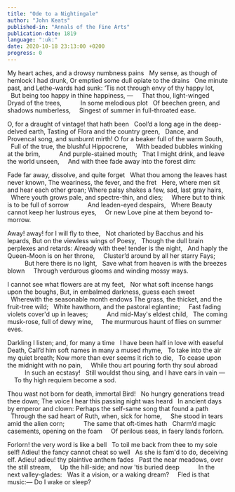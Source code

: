 ```yaml
---
title: "Ode to a Nightingale"
author: "John Keats"
published-in: "Annals of the Fine Arts"
publication-date: 1819
language: ":uk:"
date: 2020-10-18 23:13:00 +0200
progress: 0
---
```


My heart aches, and a drowsy numbness pains
&nbsp;&nbsp;My sense, as though of hemlock I had drunk,
Or emptied some dull opiate to the drains
&nbsp;&nbsp;One minute past, and Lethe-wards had sunk:
‘Tis not through envy of thy happy lot,
&nbsp;&nbsp;But being too happy in thine happiness, —
&nbsp;&nbsp;&nbsp;&nbsp;That thou, light-winged Dryad of the trees,
&nbsp;&nbsp;&nbsp;&nbsp;&nbsp;&nbsp;&nbsp;&nbsp;&nbsp;&nbsp;In some melodious plot
&nbsp;&nbsp;Of beechen green, and shadows numberless,
&nbsp;&nbsp;&nbsp;&nbsp;Singest of summer in full-throated ease.

O, for a draught of vintage! that hath been
&nbsp;&nbsp;Cool’d a long age in the deep-delved earth,
Tasting of Flora and the country green,
&nbsp;&nbsp;Dance, and Provencal song, and sunburnt mirth!
O for a beaker full of the warm South,
&nbsp;&nbsp;Full of the true, the blushful Hippocrene,
&nbsp;&nbsp;&nbsp;&nbsp;With beaded bubbles winking at the brim,
&nbsp;&nbsp;&nbsp;&nbsp;&nbsp;&nbsp;&nbsp;&nbsp;&nbsp;&nbsp;And purple-stained mouth;
&nbsp;&nbsp;That I might drink, and leave the world unseen,
&nbsp;&nbsp;&nbsp;&nbsp;And with thee fade away into the forest dim:

Fade far away, dissolve, and quite forget
&nbsp;&nbsp;What thou among the leaves hast never known,
The weariness, the fever, and the fret
&nbsp;&nbsp;Here, where men sit and hear each other groan;
Where palsy shakes a few, sad, last gray hairs,
&nbsp;&nbsp;Where youth grows pale, and spectre-thin, and dies;
&nbsp;&nbsp;&nbsp;&nbsp;Where but to think is to be full of sorrow
&nbsp;&nbsp;&nbsp;&nbsp;&nbsp;&nbsp;&nbsp;&nbsp;&nbsp;&nbsp;And leaden-eyed despairs,
&nbsp;&nbsp;Where Beauty cannot keep her lustrous eyes,
&nbsp;&nbsp;&nbsp;&nbsp;Or new Love pine at them beyond to-morrow.

Away! away! for I will fly to thee,
&nbsp;&nbsp;Not charioted by Bacchus and his lepards,
But on the viewless wings of Poesy,
&nbsp;&nbsp;Though the dull brain perplexes and retards:
Already with thee! tender is the night,
&nbsp;&nbsp;And haply the Queen-Moon is on her throne,
&nbsp;&nbsp;&nbsp;&nbsp;Cluster’d around by all her starry Fays;
&nbsp;&nbsp;&nbsp;&nbsp;&nbsp;&nbsp;&nbsp;&nbsp;&nbsp;&nbsp;But here there is no light,
&nbsp;&nbsp;Save what from heaven is with the breezes blown
&nbsp;&nbsp;&nbsp;&nbsp;Through verdurous glooms and winding mossy ways.

I cannot see what flowers are at my feet,
&nbsp;&nbsp;Nor what soft incense hangs upon the boughs,
But, in embalmed darkness, guess each sweet
&nbsp;&nbsp;Wherewith the seasonable month endows
The grass, the thicket, and the fruit-tree wild;
&nbsp;&nbsp;White hawthorn, and the pastoral eglantine;
&nbsp;&nbsp;&nbsp;&nbsp;Fast fading violets cover'd up in leaves;
&nbsp;&nbsp;&nbsp;&nbsp;&nbsp;&nbsp;&nbsp;&nbsp;&nbsp;&nbsp;And mid-May's eldest child,
&nbsp;&nbsp;The coming musk-rose, full of dewy wine,
&nbsp;&nbsp;&nbsp;&nbsp;The murmurous haunt of flies on summer eves.

Darkling I listen; and, for many a time
&nbsp;&nbsp;I have been half in love with easeful Death,
Call’d him soft names in many a mused rhyme,
&nbsp;&nbsp;To take into the air my quiet breath;
Now more than ever seems it rich to die,
&nbsp;&nbsp;To cease upon the midnight with no pain,
&nbsp;&nbsp;&nbsp;&nbsp;While thou art pouring forth thy soul abroad
&nbsp;&nbsp;&nbsp;&nbsp;&nbsp;&nbsp;&nbsp;&nbsp;&nbsp;&nbsp;In such an ecstasy!
&nbsp;&nbsp;Still wouldst thou sing, and I have ears in vain —
&nbsp;&nbsp;&nbsp;&nbsp;To thy high requiem become a sod.

Thou wast not born for death, immortal Bird!
&nbsp;&nbsp;No hungry generations tread thee down;
The voice I hear this passing night was heard
&nbsp;&nbsp;In ancient days by emperor and clown:
Perhaps the self-same song that found a path
&nbsp;&nbsp;Through the sad heart of Ruth, when, sick for home,
&nbsp;&nbsp;&nbsp;&nbsp;She stood in tears amid the alien corn;
&nbsp;&nbsp;&nbsp;&nbsp;&nbsp;&nbsp;&nbsp;&nbsp;&nbsp;&nbsp;The same that oft-times hath
&nbsp;&nbsp;Charm’d magic casements, opening on the foam
&nbsp;&nbsp;&nbsp;&nbsp;Of perilous seas, in faery lands forlorn.

Forlorn! the very word is like a bell
&nbsp;&nbsp;To toil me back from thee to my sole self!
Adieu! the fancy cannot cheat so well
&nbsp;&nbsp;As she is fam'd to do, deceiving elf.
Adieu! adieu! thy plaintive anthem fades
&nbsp;&nbsp;Past the near meadows, over the still stream,
&nbsp;&nbsp;&nbsp;&nbsp;Up the hill-side; and now 'tis buried deep
&nbsp;&nbsp;&nbsp;&nbsp;&nbsp;&nbsp;&nbsp;&nbsp;&nbsp;&nbsp;In the next valley-glades:
&nbsp;&nbsp;Was it a vision, or a waking dream?
&nbsp;&nbsp;&nbsp;&nbsp;Fled is that music:— Do I wake or sleep?
